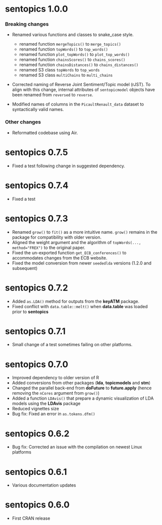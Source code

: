 # sentopics 1.0.0

### Breaking changes

* Renamed various functions and classes to snake_case style.
   - renamed function `mergeTopics()` to `merge_topics()`
   - renamed function `topWords()` to `top_words()`
   - renamed function `plot_topWords()` to `plot_top_words()`
   - renamed function `chainsScores()` to `chains_scores()`
   - renamed function `chainsDistances()` to `chains_distances()`
   - renamed S3 class `topWords` to `top_words`
   - renamed S3 class `multiChains` to `multi_chains`

* Corrected naming of Reverse Joint Sentiment/Topic model (rJST).
  To align with this change, internal attributes of `sentopicmodel` objects
  have been renamed from `reversed` to `reverse`.

* Modified names of columns in the `PicaultRenault_data` dataset to
  syntactically valid names.

### Other changes

* Reformatted codebase using Air.

# sentopics 0.7.5

* Fixed a test following change in suggested dependency.

# sentopics 0.7.4

* Fixed a test

# sentopics 0.7.3

* Renamed `grow()` to `fit()` as a more intuitive name. `grow()` remains in the package for compatibility with older version.
* Aligned the weight argument and the algorithm of `topWords(..., method="FREX")` to the original paper.
* Fixed the un-exported function `get_ECB_conferences()` to accommodates changes from the ECB website.
* Fixed the model conversion from newer `seededlda` versions (1.2.0 and subsequent)

# sentopics 0.7.2

* Added `as.LDA()` method for outputs from the **keyATM** package.
* Fixed conflict with `data.table::melt()` when **data.table** was loaded prior to **sentopics**

# sentopics 0.7.1

* Small change of a test sometimes failing on other platforms.

# sentopics 0.7.0

* Improved dependency to older version of R
* Added conversions from other packages (**lda**, **topicmodels** and **stm**)
* Changed the parallel back-end from **doFuture** to **future.apply** (hence removing the `nCores` argument from `grow()`)
* Added a function `LDAvis()` that prepare a dynamic visualization of LDA models using the **LDAvis** package
* Reduced vignettes size
* Bug fix: Fixed an error in `as.tokens.dfm()`

# sentopics 0.6.2

* Bug fix: Corrected an issue with the compilation on newest Linux platforms

# sentopics 0.6.1

* Various documentation updates

# sentopics 0.6.0

* First CRAN release

